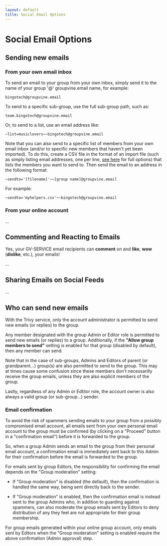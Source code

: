 ```yaml
---
layout: default
title: Social Email Options
---
```


# Social Email Options

## Sending new emails


### From your own email inbox

To send an email to your group from your own inbox, simply send it to
the name of your group '@' groupvine.email name, for example:

```
bingotech@groupvine.email
```

<div class="gv">

To send to a specific sub-group, use the full sub-group path, such as:

```
team.bingotech@groupvine.email
```

Or, to send to a list, use an email address like:

```
~list=musiclovers~~bingotech@groupvine.email
```

</div>

<div class="adv">

Note that you can also send to a specific list of members from your
own email inbox (and/or to specific new members that haven't yet been
imported). To do this, create a CSV file in the format of an import
file (such as simply listing email addresses, one per line,
[see here](../membership/importing?view=GV-SET-VIEW) for full options)
that lists the members you want to send to.
Then send the email to an address in the following format:

```
~sendto='[filename]'~~[group name]@groupvine.email
```

For example:

```
~sendto='myhelpers.csv'~~bingotech@groupvine.email
```

</div>


### From your online account

...

## Commenting and Reacting to Emails

Yes, your GV-SERVICE email recipients can **comment** on and **like**,
**wow** (**dislike**, etc.), your emails!

...

## Sharing Emails on Social Feeds

...

## Who can send new emails

<div class="trivy only">

  With the Trivy service, only the account administrator is permitted to send 
  new emails (or replies) to the group.

</div>

<div class="gv">

Any member designated with the group Admin or Editor role is permitted
to send new emails (or replies) to a group.  Additionally, if the
**"Allow group members to send"** setting is enabled for that group
(disabled by default), then any member can send.

</div>

<div class="adv">

Note that in the case of sub-groups, Admins and Editors of parent (or
grandparent...) group(s) are also permitted to send to the group.  This
may at times cause some confusion since these members don't
necessarilly receive the group emails, unless they are also explicit members
of the group.
     
</div>

<div class="support">

Lastly, regardless of any Admin or Edtitor role, the account owner is also always a valid
group (or sub-group...) sender.

</div>


### Email confirmation

To avoid the risk of spammers sending emails to your group from a
possibly compromised email account, all emails sent from your own
personal email account to the group must be confirmed (by clicking on
a "Proceed" button in a "confirmation email") before it is forwarded
to the group.

So, when a group Admin sends an email to the group from their personal
email account, a confirmation email is immediately sent back to this
Admin for their confirmation before the email is forwarded to the
group.

<div class="gv">

For emails sent by group Editors, the responsibility for confirming
the email depends on the "Group moderation" setting:

* If "Group moderation" is disabled (the default), then the confirmation 
  is handled the same way, being sent directly back to the sender.  

* If "Group moderation" is enabled, then the confirmation email is
  instead sent to the group Admins who, in addition to guarding
  against spammers, can also moderate the group emails sent by Editors
  to deny distribution of any they feel are not appropriate for their
  group membership.

For group emails generated within your online group account, only
emails sent by Editors when the "Group moderation" setting is enabled
require the above confirmation (Admin approval) step.

</div>


